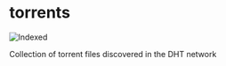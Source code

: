 torrents 
========
![Indexed](https://img.shields.io/badge/indexed-161176-blue)

Collection of torrent files discovered in the DHT network
